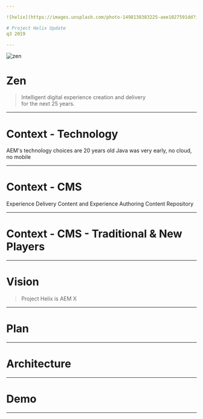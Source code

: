 ```yaml
---

![helix](https://images.unsplash.com/photo-1498138383225-aee1027591dd?ixlib=rb-1.2.1&q=85&fm=jpg&crop=entropy&cs=srgb)

# Project Helix Update
q3 2019

---
```


![zen](https://images.unsplash.com/photo-1558927354-c234e57a442d?ixlib=rb-1.2.1&q=85&fm=jpg&crop=entropy&cs=srgb)


# Zen
> Intelligent digital experience creation and delivery<br> for the next 25 years.

---

# Context - Technology
AEM's technology choices are 20 years old
Java was very early, no cloud, no mobile

---

# Context - CMS
Experience Delivery
Content and Experience Authoring
Content Repository

---

# Context - CMS - Traditional & New Players

---

# Vision

> Project Helix is AEM X

---

# Plan

---

# Architecture

---

# Demo

---